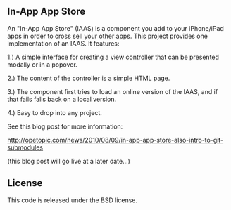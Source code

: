In-App App Store
----------------

An "In-App App Store" (IAAS) is a component you add to your iPhone/iPad apps in order to cross sell your other apps. This project provides one 
implementation of an IAAS. It features:

1.) A simple interface for creating a view controller that can be presented modally or in a popover.

2.) The content of the controller is a simple HTML page.

3.) The component first tries to load an online version of the IAAS, and if that fails falls back on a local version.

4.) Easy to drop into any project.


See this blog post for more information:


http://opetopic.com/news/2010/08/09/in-app-app-store-also-intro-to-git-submodules

(this blog post will go live at a later date...)


License
-------

This code is released under the BSD license.
